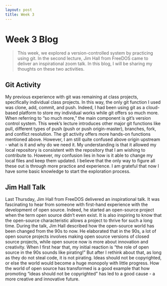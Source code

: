 ```yaml
---
layout: post
title: Week 3
---
```

# Week 3 Blog

> This week, we explored a version-controlled system by practicing using git. In the second lecture, Jim Hall from FreeDOS came to deliver an inspirational zoom talk. In this blog, I will be sharing my thoughts on these two activities.
> 

## Git Activity

My previous experience with git was remaining at class projects, specifically individual class projects. In this way, the only git function I used was clone, add, commit, and push. Indeed, I had been using git as a cloud-based platform to store my individual works while git offers so much more. When referring to “so much more,” the main component is git’s version control system. This week’s lecture introduces other major git functions like pull, different types of push (push or push origin-master), branches, fork, and conflict resolution. The git activity offers more hands-on functions mentioned above. However, I am still quite confused above origin upstream - what is it and why do we need it. My understanding is that it allowed my local repository is consistent with the repository that I am wishing to contribute to. However, my confusion lies in how is it able to change my local files and keep them updated. I believe that the only way to figure all these out is through more practice and experience. I am grateful that now I have some basic knowledge to start the exploration process.

## Jim Hall Talk

Last Thursday, Jim Hall from FreeDOS delivered an inspirational talk. It was fascinating to hear from someone with first-hand experience with the development of open source. Indeed, he started an open-source project when the term open source didn’t even exist. It is also inspiring to know that the open-source characteristic allows a project to thrive for such a long time. During the talk, Jim Hall described how the open-source world has been changed from the 90s to now. He elaborated that in the 90s, a lot of open source projects involves making open source versions of closed source projects, while open source now is more about innovation and creativity. When I first hear that, my initial reaction is “the role of open source in the 90s sounds like pirating!” But after I rethink about that, as long as they do not steal code, it is not pirating. Ideas should not be copyrighted, or else the world would become a huge monopoly with little progress. How the world of open source has transformed is a good example that how promoting “ideas should not be copyrighted” has led to a good cause - a more creative and innovative future.
